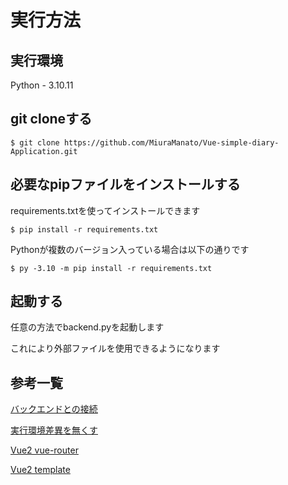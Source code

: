 # 実行方法

## 実行環境
Python - 3.10.11

## git cloneする

```
$ git clone https://github.com/MiuraManato/Vue-simple-diary-Application.git
```
## 必要なpipファイルをインストールする
requirements.txtを使ってインストールできます
```
$ pip install -r requirements.txt
```
Pythonが複数のバージョン入っている場合は以下の通りです
```
$ py -3.10 -m pip install -r requirements.txt
```

## 起動する
任意の方法でbackend.pyを起動します

これにより外部ファイルを使用できるようになります


## 参考一覧
[バックエンドとの接続](https://reffect.co.jp/vue/vue-axios-learn "Reffect")

[実行環境差異を無くす](https://note.nkmk.me/python-script-file-path/ "note.nkmk")

[Vue2 vue-router](https://qiita.com/JetNel0/items/2ce317fdf4abbb89801e "Qiita")

[Vue2 template](https://iwatani.tv/programming/vuejs-template/#st-toc-h-6)